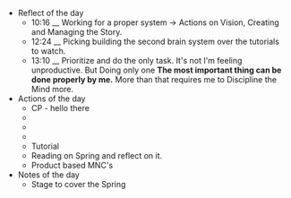 - Reflect of the day
	- 10:16 __ Working for a proper system -> Actions on Vision, Creating and Managing the Story.
	- 12:24 __ Picking building the second brain system over the tutorials to watch.
	- 13:10 __ Prioritize and do the only task. It's not I'm feeling unproductive. But Doing only one **The most important thing can be done properly by me.** More than that requires me to Discipline the Mind more.
- Actions of the day
	- CP - hello there
	-
	-
	-
	- Tutorial
	- Reading on Spring and reflect on it.
	- Product based MNC's
- Notes of the day
	- Stage to cover the Spring